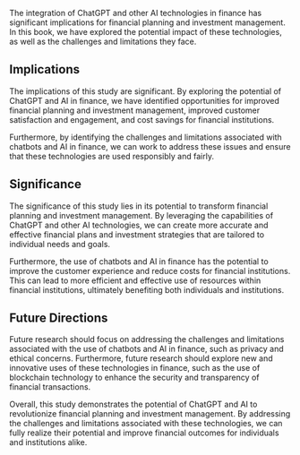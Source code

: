 

The integration of ChatGPT and other AI technologies in finance has significant implications for financial planning and investment management. In this book, we have explored the potential impact of these technologies, as well as the challenges and limitations they face.

Implications
------------

The implications of this study are significant. By exploring the potential of ChatGPT and AI in finance, we have identified opportunities for improved financial planning and investment management, improved customer satisfaction and engagement, and cost savings for financial institutions.

Furthermore, by identifying the challenges and limitations associated with chatbots and AI in finance, we can work to address these issues and ensure that these technologies are used responsibly and fairly.

Significance
------------

The significance of this study lies in its potential to transform financial planning and investment management. By leveraging the capabilities of ChatGPT and other AI technologies, we can create more accurate and effective financial plans and investment strategies that are tailored to individual needs and goals.

Furthermore, the use of chatbots and AI in finance has the potential to improve the customer experience and reduce costs for financial institutions. This can lead to more efficient and effective use of resources within financial institutions, ultimately benefiting both individuals and institutions.

Future Directions
-----------------

Future research should focus on addressing the challenges and limitations associated with the use of chatbots and AI in finance, such as privacy and ethical concerns. Furthermore, future research should explore new and innovative uses of these technologies in finance, such as the use of blockchain technology to enhance the security and transparency of financial transactions.

Overall, this study demonstrates the potential of ChatGPT and AI to revolutionize financial planning and investment management. By addressing the challenges and limitations associated with these technologies, we can fully realize their potential and improve financial outcomes for individuals and institutions alike.

